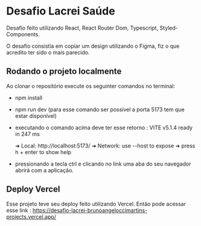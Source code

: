 # Desafio Lacrei Saúde

Desafio feito utilizando React, React Router Dom, Typescript, Styled-Components.

O desafio consistia em copiar um design utilizando o Figma, fiz o que acredito ter sido o mais parecido.

## Rodando o projeto localmente

Ao clonar o repositório execute os seguinter comandos no terminal:

- npm install
- npm run dev (para esse comando ser possível a porta 5173 tem que estar disponível)
- executando o comando acima deve ter esse retorno :
  VITE v5.1.4  ready in 247 ms

  ➜  Local:   http://localhost:5173/
  ➜  Network: use --host to expose
  ➜  press h + enter to show help

- pressionando a tecla ctrl e clicando no link uma aba do seu navegador abrirá com a aplicação.

## Deploy Vercel

Esse projeto teve seu deploy feito utilizando Vercel.
Então pode acessar esse link : https://desafio-lacrei-brunoangeloccimartins-projects.vercel.app/
